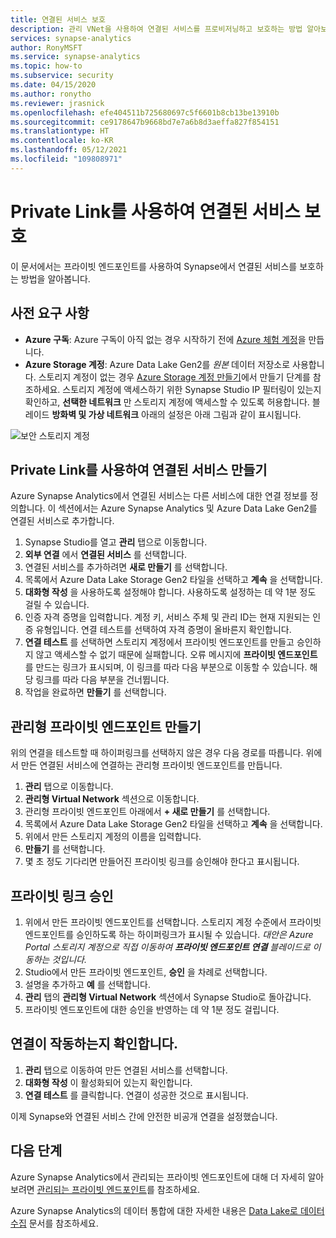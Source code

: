 ```yaml
---
title: 연결된 서비스 보호
description: 관리 VNet을 사용하여 연결된 서비스를 프로비저닝하고 보호하는 방법 알아보기
services: synapse-analytics
author: RonyMSFT
ms.service: synapse-analytics
ms.topic: how-to
ms.subservice: security
ms.date: 04/15/2020
ms.author: ronytho
ms.reviewer: jrasnick
ms.openlocfilehash: efe404511b725680697c5f6601b8cb13be13910b
ms.sourcegitcommit: ce9178647b9668bd7e7a6b8d3aeffa827f854151
ms.translationtype: HT
ms.contentlocale: ko-KR
ms.lasthandoff: 05/12/2021
ms.locfileid: "109808971"
---
```

# <a name="secure-a-linked-service-with-private-links"></a>Private Link를 사용하여 연결된 서비스 보호

이 문서에서는 프라이빗 엔드포인트를 사용하여 Synapse에서 연결된 서비스를 보호하는 방법을 알아봅니다.

## <a name="prerequisites"></a>사전 요구 사항

* **Azure 구독**: Azure 구독이 아직 없는 경우 시작하기 전에 [Azure 체험 계정](https://azure.microsoft.com/free/)을 만듭니다.
* **Azure Storage 계정**: Azure Data Lake Gen2를 *원본* 데이터 저장소로 사용합니다. 스토리지 계정이 없는 경우 [Azure Storage 계정 만들기](../../storage/common/storage-account-create.md)에서 만들기 단계를 참조하세요. 스토리지 계정에 액세스하기 위한 Synapse Studio IP 필터링이 있는지 확인하고, **선택한 네트워크** 만 스토리지 계정에 액세스할 수 있도록 허용합니다. 블레이드 **방화벽 및 가상 네트워크** 아래의 설정은 아래 그림과 같이 표시됩니다.

![보안 스토리지 계정](./media/secure-storage-account.png)

## <a name="create-a-linked-service-with-private-links"></a>Private Link를 사용하여 연결된 서비스 만들기

Azure Synapse Analytics에서 연결된 서비스는 다른 서비스에 대한 연결 정보를 정의합니다. 이 섹션에서는 Azure Synapse Analytics 및 Azure Data Lake Gen2를 연결된 서비스로 추가합니다.

1. Synapse Studio를 열고 **관리** 탭으로 이동합니다.
1. **외부 연결** 에서 **연결된 서비스** 를 선택합니다.
1. 연결된 서비스를 추가하려면 **새로 만들기** 를 선택합니다.
1. 목록에서 Azure Data Lake Storage Gen2 타일을 선택하고 **계속** 을 선택합니다.
1. **대화형 작성** 을 사용하도록 설정해야 합니다. 사용하도록 설정하는 데 약 1분 정도 걸릴 수 있습니다. 
1. 인증 자격 증명을 입력합니다. 계정 키, 서비스 주체 및 관리 ID는 현재 지원되는 인증 유형입니다. 연결 테스트를 선택하여 자격 증명이 올바른지 확인합니다.
1. **연결 테스트** 를 선택하면 스토리지 계정에서 프라이빗 엔드포인트를 만들고 승인하지 않고 액세스할 수 없기 때문에 실패합니다. 오류 메시지에 **프라이빗 엔드포인트** 를 만드는 링크가 표시되며, 이 링크를 따라 다음 부분으로 이동할 수 있습니다. 해당 링크를 따라 다음 부분을 건너뜁니다.
1. 작업을 완료하면 **만들기** 를 선택합니다.

## <a name="create-a-managed-private-endpoint"></a>관리형 프라이빗 엔드포인트 만들기

위의 연결을 테스트할 때 하이퍼링크를 선택하지 않은 경우 다음 경로를 따릅니다. 위에서 만든 연결된 서비스에 연결하는 관리형 프라이빗 엔드포인트를 만듭니다.

1. **관리** 탭으로 이동합니다.
1. **관리형 Virtual Network** 섹션으로 이동합니다.
1. 관리형 프라이빗 엔드포인트 아래에서 **+ 새로 만들기** 를 선택합니다.
1. 목록에서 Azure Data Lake Storage Gen2 타일을 선택하고 **계속** 을 선택합니다.
1. 위에서 만든 스토리지 계정의 이름을 입력합니다.
1. **만들기** 를 선택합니다.
1. 몇 초 정도 기다리면 만들어진 프라이빗 링크를 승인해야 한다고 표시됩니다.

## <a name="private-link-approval"></a>프라이빗 링크 승인
1. 위에서 만든 프라이빗 엔드포인트를 선택합니다. 스토리지 계정 수준에서 프라이빗 엔드포인트를 승인하도록 하는 하이퍼링크가 표시될 수 있습니다. *대안은 Azure Portal 스토리지 계정으로 직접 이동하여 **프라이빗 엔드포인트 연결** 블레이드로 이동하는 것입니다.*
1. Studio에서 만든 프라이빗 엔드포인트, **승인** 을 차례로 선택합니다.
1. 설명을 추가하고 **예** 를 선택합니다.
1. **관리** 탭의 **관리형 Virtual Network** 섹션에서 Synapse Studio로 돌아갑니다.
1. 프라이빗 엔드포인트에 대한 승인을 반영하는 데 약 1분 정도 걸립니다.

## <a name="check-the-connection-works"></a>연결이 작동하는지 확인합니다.
1. **관리** 탭으로 이동하여 만든 연결된 서비스를 선택합니다.
1. **대화형 작성** 이 활성화되어 있는지 확인합니다.
1. **연결 테스트** 를 클릭합니다. 연결이 성공한 것으로 표시됩니다.

이제 Synapse와 연결된 서비스 간에 안전한 비공개 연결을 설정했습니다.

## <a name="next-steps"></a>다음 단계


Azure Synapse Analytics에서 관리되는 프라이빗 엔드포인트에 대해 더 자세히 알아보려면 [관리되는 프라이빗 엔드포인트](../security/synapse-workspace-managed-private-endpoints.md)를 참조하세요.


Azure Synapse Analytics의 데이터 통합에 대한 자세한 내용은 [Data Lake로 데이터 수집](data-integration-data-lake.md) 문서를 참조하세요.
